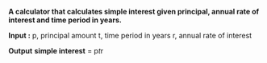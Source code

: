**A calculator that calculates simple interest given principal, annual rate of interest and time period in years.**

**Input :**
   p, principal amount
   t, time period in years
   r, annual rate of interest
   
**Output**
   **simple interest** = p*t*r
